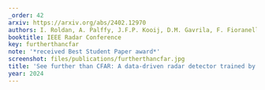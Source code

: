 ```yaml
---
_order: 42
arxiv: https://arxiv.org/abs/2402.12970
authors: I. Roldan, A. Palffy, J.F.P. Kooij, D.M. Gavrila, F. Fioranelli, A. Yaravoy
booktitle: IEEE Radar Conference
key: furtherthancfar
note: '*received Best Student Paper award*'
screenshot: files/publications/furtherthancfar.jpg
title: 'See further than CFAR: A data-driven radar detector trained by Lidar'
year: 2024
---
```


